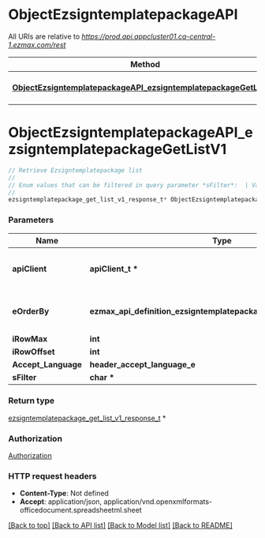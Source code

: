 # ObjectEzsigntemplatepackageAPI

All URIs are relative to *https://prod.api.appcluster01.ca-central-1.ezmax.com/rest*

Method | HTTP request | Description
------------- | ------------- | -------------
[**ObjectEzsigntemplatepackageAPI_ezsigntemplatepackageGetListV1**](ObjectEzsigntemplatepackageAPI.md#ObjectEzsigntemplatepackageAPI_ezsigntemplatepackageGetListV1) | **GET** /1/object/ezsigntemplatepackage/getList | Retrieve Ezsigntemplatepackage list


# **ObjectEzsigntemplatepackageAPI_ezsigntemplatepackageGetListV1**
```c
// Retrieve Ezsigntemplatepackage list
//
// Enum values that can be filtered in query parameter *sFilter*:  | Variable | Valid values | |---|---| | eEzsigntemplatepackageType | Company<br>Department<br>Team<br>User<br>Usergroup |
//
ezsigntemplatepackage_get_list_v1_response_t* ObjectEzsigntemplatepackageAPI_ezsigntemplatepackageGetListV1(apiClient_t *apiClient, ezmax_api_definition_ezsigntemplatepackageGetListV1_eOrderBy_e eOrderBy, int iRowMax, int iRowOffset, header_accept_language_e Accept_Language, char * sFilter);
```

### Parameters
Name | Type | Description  | Notes
------------- | ------------- | ------------- | -------------
**apiClient** | **apiClient_t \*** | context containing the client configuration |
**eOrderBy** | **ezmax_api_definition_ezsigntemplatepackageGetListV1_eOrderBy_e** | Specify how you want the results to be sorted | [optional] 
**iRowMax** | **int** |  | [optional] 
**iRowOffset** | **int** |  | [optional] 
**Accept_Language** | **header_accept_language_e** |  | [optional] 
**sFilter** | **char \*** |  | [optional] 

### Return type

[ezsigntemplatepackage_get_list_v1_response_t](ezsigntemplatepackage_get_list_v1_response.md) *


### Authorization

[Authorization](../README.md#Authorization)

### HTTP request headers

 - **Content-Type**: Not defined
 - **Accept**: application/json, application/vnd.openxmlformats-officedocument.spreadsheetml.sheet

[[Back to top]](#) [[Back to API list]](../README.md#documentation-for-api-endpoints) [[Back to Model list]](../README.md#documentation-for-models) [[Back to README]](../README.md)

